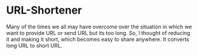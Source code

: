 # URL-Shortener
Many of the times we all may have overcome over the situation in which we want to provide URL or send URL but its too long. So, I thought of reducing it and making it short, which becomes easy to share anywhere. It converts long URL to short URL.
